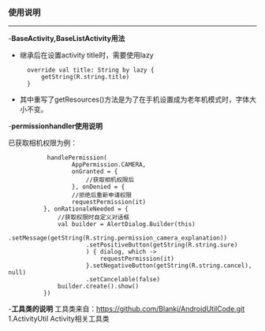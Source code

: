 ### 使用说明

---

-**BaseActivity,BaseListActivity用法**

- 继承后在设置activity title时，需要使用lazy

        override val title: String by lazy {
            getString(R.string.title)
        }

- 其中重写了getResources()方法是为了在手机设置成为老年机模式时，字体大小不变。




-**permissionhandler使用说明**

   已获取相机权限为例：

               handlePermission(
                      AppPermission.CAMERA,
                      onGranted = {
                          //获取相机权限后
                      }, onDenied = {
                      //拒绝后重新申请权限
                      requestPermission(it)
              }, onRationaleNeeded = {
                  //获取权限时自定义对话框
                  val builder = AlertDialog.Builder(this)
                          .setMessage(getString(R.string.permission_camera_explanation))
                          .setPositiveButton(getString(R.string.sure)
                          ) { dialog, which ->
                              requestPermission(it)
                          }.setNegativeButton(getString(R.string.cancel), null)
                          .setCancelable(false)
                  builder.create().show()
              })
-**工具类的说明**
工具类来自：https://github.com/Blankj/AndroidUtilCode.git
1.ActivityUtil Activity相关工具类
